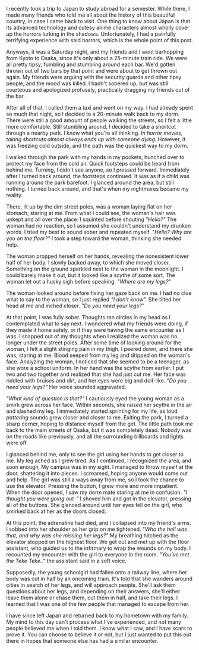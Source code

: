 I recently took a trip to Japan to study abroad for a semester. While there, I made many friends who told me all about the history of this beautiful country, in case I came back to visit. One thing to know about Japan is that its advanced technology and cutesy anime characters almost wholly cover up the horrors lurking in the shadows. Unfortunately, I had a painfully terrifying experience with said horrors, which is the whole point of this post.

Anyways, it was a Saturday night, and my friends and I went barhopping from Kyoto to Osaka, since it's only about a 25-minute train ride. We were all pretty tipsy, fumbling and stumbling around each bar. We'd gotten thrown out of two bars by that point and were about to get thrown out again. My friends were arguing with the security guards and other tipsy people, and the mood was killed. I hadn't sobered up, but was still courteous and apologized profusely, practically dragging my friends out of the bar.

After all of that, I called them a taxi and went on my way. I had already spent so much that night, so I decided to a 20-minute walk back to my dorm. There were still a good amount of people walking the streets, so I felt a little more comfortable. Still stumbling around, I decided to take a shortcut through a nearby park. I know what you're all thinking. *In horror movies, taking shortcuts almost always ends up with someone dying.* However, it was freezing cold outside, and the path was the quickest way to my dorm.

I walked through the park with my hands in my pockets, hunched over to protect my face from the cold air. Quick footsteps could be heard from behind me. Turning, I didn't see anyone, so I pressed forward. Immediately after I turned back around, the footsteps continued. It was as if a child was running around the park barefoot. I glanced around the area, but still nothing. I turned back around, and that's when my nightmares became my reality.

There, lit up by the dim street poles, was a woman laying flat on her stomach, staring at me. From what I could see, the woman's hair was unkept and all over the place. I squinted before shouting *"Hello?"* The woman had no reaction, so I assumed she couldn't understand my drunken words. I tried my best to sound sober and repeated myself. "*Hello? Why are you on the floor?"* I took a step toward the woman, thinking she needed help.

The woman propped herself on her hands, revealing the nonexistent lower half of her body. I slowly backed away, to which she moved closer. Something on the ground sparkled next to the woman in the moonlight. I could barely make it out, but it looked like a scythe of some sort. The woman let out a husky sigh before speaking. *"Where are my legs?"*

The woman looked around before fixing her gaze back on me. I had no clue what to say to the woman, so I just replied *"I don't know".* She tilted her head at me and inched closer. *"Do you need your legs?"*

At that point, I was fully sober. Thoughts ran circles in my head as I contemplated what to say next. I wondered what my friends were doing, if they made it home safely, or if they were having the same encounter as I was. I snapped out of my thoughts when I realized the woman was no longer under the street poles. After some time of looking around for the woman, I felt a slight stinging pain in my thigh. I peered down, and there she was, staring at me. Blood seeped from my leg and dripped on the woman's face. Analyzing the woman, I noticed that she seemed to be a teenager, as she wore a  school uniform. In her hand was the scythe from earlier. I put two and two together and realized that she had just cut me. Her face was riddled with bruises and dirt, and her eyes were big and doll-like. *"Do you need your legs?"* Her voice sounded aggravated.

*"What kind of question is that?"* I cautiously eyed the young woman as a smirk grew across her face. Within seconds, she raised her scythe in the air and slashed my leg. I immediately started sprinting for my life, as loud *pattering* sounds grew closer and closer to me. Exiting the park, I turned a sharp corner, hoping to distance myself from the girl. The little path took me back to the main streets of Osaka, but it was completely dead. Nobody was on the roads like previously, and all the surrounding billboards and lights were off. 

I glanced behind me, only to see the girl using her hands to get closer to me. My leg ached as I grew tired. As I continued, I recognized the area, and soon enough, My campus was in my sight. I managed to throw myself at the door, shattering it into pieces. I screamed, hoping anyone would come out and help. The girl was still a ways away from me, so I took the chance to use the elevator. Pressing the button, I grew more and more impatient. When the door opened, I saw my dorm mate staring at me in confusion. *"I thought you were going out-"* I shoved him and got in the elevator, pressing all of the buttons. She glanced around until her eyes fell on the girl, who smirked back at her as the doors closed. 

At this point, the adrenaline had died, and I collapsed into my friend's arms. I sobbed into her shoulder as her grip on me tightened. "*Who the hell was that, and why was she missing her legs?"* My breathing hitched as the elevator stopped on the highest floor. We got out and met up with the floor assistant, who guided us to the infirmary to wrap the wounds on my body. I recounted my encounter with the girl to everyone in the room. *"You've met the Teke Teke.."* the assistant said in a soft voice.

Supposedly, the young schoolgirl had fallen onto a railway line, where her body was cut in half by an oncoming train. It's told that she wanders around cities in search of her legs, and will approach people. She'll ask them questions about her legs, and depending on their answers, she'll either leave them alone or chase them, cut them in half, and take their legs. I learned that I was one of the few people that managed to escape from her.

I have since left Japan and returned back to my hometown with my family. My mind to this day can't process what I've experienced, and not many people believed me when I told them. I know what I saw, and I have scars to prove it. You can choose to believe it or not, but I just wanted to put this out there in hopes that someone else has had a similar encounter.